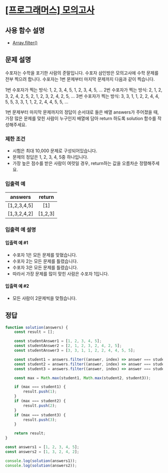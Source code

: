 # [\[프로그래머스\] 모의고사](https://programmers.co.kr/learn/courses/30/lessons/42840)

## 사용 함수 설명
- [Array.filter()](https://rutgo-letsgo.tistory.com/10)

## 문제 설명

수포자는 수학을 포기한 사람의 준말입니다. 수포자 삼인방은 모의고사에 수학 문제를 전부 찍으려 합니다. 수포자는 1번 문제부터 마지막 문제까지 다음과 같이 찍습니다.

1번 수포자가 찍는 방식: 1, 2, 3, 4, 5, 1, 2, 3, 4, 5, ...
2번 수포자가 찍는 방식: 2, 1, 2, 3, 2, 4, 2, 5, 2, 1, 2, 3, 2, 4, 2, 5, ...
3번 수포자가 찍는 방식: 3, 3, 1, 1, 2, 2, 4, 4, 5, 5, 3, 3, 1, 1, 2, 2, 4, 4, 5, 5, ...

1번 문제부터 마지막 문제까지의 정답이 순서대로 들은 배열 answers가 주어졌을 때, 가장 많은 문제를 맞힌 사람이 누구인지 배열에 담아 return 하도록 solution 함수를 작성해주세요.

### 제한 조건
- 시험은 최대 10,000 문제로 구성되어있습니다.
- 문제의 정답은 1, 2, 3, 4, 5중 하나입니다.
- 가장 높은 점수를 받은 사람이 여럿일 경우, return하는 값을 오름차순 정렬해주세요.

### 입출력 예
| answers | return |
| :---: | :---: | 
| [1,2,3,4,5] | [1] | 
| [1,3,2,4,2] | [1,2,3] |

### 입출력 예 설명

#### 입출력 예 #1

- 수포자 1은 모든 문제를 맞혔습니다.
- 수포자 2는 모든 문제를 틀렸습니다.
- 수포자 3은 모든 문제를 틀렸습니다.
- 따라서 가장 문제를 많이 맞힌 사람은 수포자 1입니다.

#### 입출력 예 #2

- 모든 사람이 2문제씩을 맞췄습니다.

## 정답

```javascript
function solution(answers) {
    const result = [];

    const studentAnswer1 = [1, 2, 3, 4, 5];
    const studentAnswer2 = [2, 1, 2, 3, 2, 4, 2, 5];
    const studentAnswer3 = [3, 3, 1, 1, 2, 2, 4, 4, 5, 5];

    const student1 = answers.filter((answer, index) => answer === studentAnswer1[index % studentAnswer1.length]).length;
    const student2 = answers.filter((answer, index) => answer === studentAnswer2[index % studentAnswer2.length]).length;
    const student3 = answers.filter((answer, index) => answer === studentAnswer3[index % studentAnswer3.length]).length;

    const max = Math.max(student1, Math.max(student2, student3));

    if (max === student1) {
        result.push(1);
    }
    if (max === student2) {
        result.push(2);
    }
    if (max === student3) {
        result.push(3);
    }

    return result;
}

const answers1 = [1, 2, 3, 4, 5];
const answers2 = [1, 3, 2, 4, 2];

console.log(solution(answers1));
console.log(solution(answers2));
```
